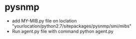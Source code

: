 # pysnmp

- add MY-MIB.py file on loclation "yourlocation/python2.7/sitepackages/pysnmp/smi/mibs"
- Run agent.py file with command python agent.py
